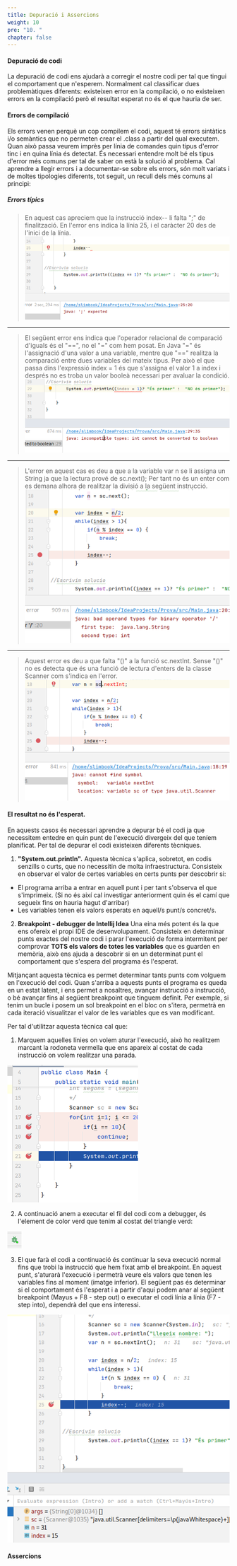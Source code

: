 ```yaml
---
title: Depuració i Assercions
weight: 10
pre: "10. "
chapter: false
---
```


#### Depuració de codi

La depuració de codi ens ajudarà a corregir el nostre codi per tal que tingui el comportament que n'esperem. Normalment cal classificar dues problemàtiques diferents: existeixen error en la compilació, o no existeixen errors en la compilació però el resultat esperat no és el que hauria de ser.

#### Errors de compilació
Els errors venen perquè un cop compilem el codi, aquest té errors sintàtics i/o semàntics que no permeten crear el .class a partir del qual executem. Quan això passa veurem imprès per línia de comandes quin tipus d'error tinc i en quina línia és detectat. És necessari entendre molt bé els tipus d'error més comuns per tal de saber on està la solució al problema. Cal aprendre a llegir errors i a documentar-se sobre els errors, són molt variats i de moltes tipologies diferents, tot seguit, un recull dels més comuns al principi:

##### Errors típics

> En aquest cas apreciem que la instrucció index-- li falta ";" de finalització. En l'error ens   indica la línia 25, i el caràcter 20 des de l'inici de la línia. 
![debugger7](../images/debugger7.png)

---

> El següent error ens indica que l'operador relacional de comparació d'iguals és el "==", no el "=" com hem posat. En Java "=" és l'assignació d'una valor a una variable, mentre que "==" realitza la comparació entre dues variables del mateix tipus. Per això el que passa dins l'expressió index = 1 és que s'assigna el valor 1 a index i després no es troba un valor booleà necessari per avaluar la condició.
![debugger4](../images/debugger4.png)

---

> L'error en aquest cas es deu a que a la variable var n se li assigna un String ja que la lectura prové de sc.next(); Per tant no és un enter com es demana alhora de realitzar la divisió a la següent instrucció.
![debugger5](../images/debugger5.png)

---
 
> Aquest error es deu a que falta "()" a la funció sc.nextInt. Sense "()" no es detecta que és una funció de lectura d'enters de la classe Scanner com s'indica en l'error.
![debugger6](../images/debugger6.png)


#### El resultat no és l'esperat.

En aquests casos és necessari aprendre a depurar bé el codi ja que necessitem entedre en quin punt de l'execució divergeix del que teníem planificat. Per tal de depurar el codi existeixen diferents tècniques.

1. **"System.out.println".**
Aquesta tècnica s'aplica, sobretot, en codis senzills o curts, que no necessitin de molta infraestructura. Consisteix en observar el valor de certes variables en certs punts per descobrir si:
  - El programa arriba a entrar en aquell punt i per tant s'observa el que s'imprimeix. (Si no és així cal investigar anteriorment quin és el camí que segueix fins on hauria hagut d'arribar)
  - Les variables tenen els valors esperats en aquell/s punt/s concret/s.

2. **Breakpoint - debugger de Intellij Idea**
Una eina més potent és la que ens ofereix el propi IDE de desenvolupament. Consisteix en determinar punts exactes del nostre codi i parar l'execució de forma intermitent per comprovar **TOTS els valors de totes les variables** que es guarden en memòria, això ens ajuda a descobrir si en un determinat punt el comportament que s'espera del programa és l'esperat.

Mitjançant aquesta tècnica es permet determinar tants punts com volguem en l'execució del codi. Quan s'arriba a aquests punts el programa es queda en un estat latent, i ens permet a nosaltres, avançar instrucció a instrucció, o bé avançar fins al següent breakpoint que tinguem definit. Per exemple, si tenim un bucle i posem un sol breakpoint en el bloc on s'itera, permetrà en cada iteració visualitzar el valor de les variables que es van modificant.

Per tal d'utilitzar aquesta tècnica cal que:
1.  Marquem aquelles línies on volem aturar l'execució, això ho realitzem marcant la rodoneta vermella que ens apareix al costat de cada instrucció on volem realitzar una parada.

![debugger1](../images/debugger1.png)

2. A continuació anem a executar el fil del codi com a debugger, és l'element de color verd que tenim al costat del triangle verd:

![debugger2](../images/debugger2.png)

3. El que farà el codi a continuació és continuar la seva execució normal fins que trobi la instrucció que hem fixat amb el breakpoint. En aquest punt, s'aturarà l'execució i permetrà veure els valors que tenen les variables fins al moment (imatge inferior). El següent pas és determinar si el comportament és l'esperat i a partir d'aquí podem anar al següent breakpoint (Mayus + F8 - step out) o executar el codi línia a línia (F7 -  step into), dependrà del que ens interessi. 

![debugger3](../images/debugger3.png)

#### Assercions

